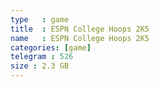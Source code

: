 ```yaml
---
type   : game
title  : ESPN College Hoops 2K5
name   : ESPN College Hoops 2K5
categories: [game]
telegram : 526
size : 2.3 GB
---
```



